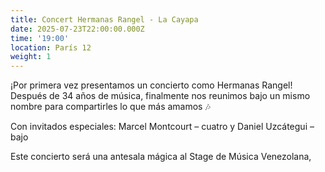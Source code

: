 ```yaml
---
title: Concert Hermanas Rangel - La Cayapa
date: 2025-07-23T22:00:00.000Z
time: '19:00'
location: París 12
weight: 1
---
```


¡Por primera vez presentamos un concierto como Hermanas Rangel! Después de 34 años de música, finalmente nos reunimos bajo un mismo nombre para compartirles lo que más amamos 🎶

Con invitados especiales: Marcel Montcourt – cuatro y  Daniel Uzcátegui – bajo

Este concierto será una antesala mágica al Stage de Música Venezolana,
